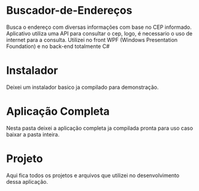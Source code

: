 # Buscador-de-Endereços
Busca o endereço com diversas informações com base no CEP informado.
Aplicativo utiliza uma API para consultar o cep, logo, é necessario o uso de internet para a consulta.
Utilizei no front WPF (Windows Presentation Foundation) e no back-end totalmente C#

# Instalador
Deixei um instalador basico ja compilado para demonstração.

# Aplicação Completa
Nesta pasta deixei a aplicação completa ja compilada pronta para uso caso baixar a pasta inteira.

# Projeto
Aqui fica todos os projetos e arquivos que utilizei no desenvolvimento dessa aplicação.
